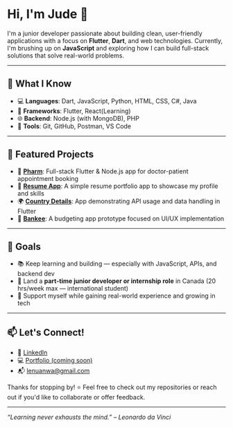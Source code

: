 # Hi, I'm Jude 👋

I'm a junior developer passionate about building clean, user-friendly applications with a focus on **Flutter**, **Dart**, and web technologies. Currently, I'm brushing up on **JavaScript** and exploring how I can build full-stack solutions that solve real-world problems.

---

## 🧠 What I Know

- 💻 **Languages**: Dart, JavaScript, Python, HTML, CSS, C#, Java
- 📱 **Frameworks**: Flutter, React(Learning)
- 🌐 **Backend**: Node.js (with MongoDB), PHP
- 🧰 **Tools**: Git, GitHub, Postman, VS Code

---

## 📂 Featured Projects

- 🔐 [**Pharm**](https://github.com/Jud-e/pharm): Full-stack Flutter & Node.js app for doctor-patient appointment booking  
- 📄 [**Resume App**](https://github.com/Jud-e/resume_app): A simple resume portfolio app to showcase my profile and skills  
- 🌍 [**Country Details**](https://github.com/Jud-e/country_details): App demonstrating API usage and data handling in Flutter  
- 💸 [**Bankee**](https://github.com/Jud-e/bankee): A budgeting app prototype focused on UI/UX implementation

---

## 🚀 Goals

- 📚 Keep learning and building — especially with JavaScript, APIs, and backend dev  
- 💼 Land a **part-time junior developer or internship role** in Canada (20 hrs/week max — international student)  
- 💸 Support myself while gaining real-world experience and growing in tech

---

## 📫 Let's Connect!

- 💼 [LinkedIn](https://www.linkedin.com/in/jude-ovien/)
- 💻 [Portfolio (coming soon)]()
- 📬 [lenuanwa@gmail.com](mailto:lenuanwa@gmail.com)

Thanks for stopping by! ⭐ Feel free to check out my repositories or reach out if you'd like to collaborate or offer feedback.

---

*“Learning never exhausts the mind.” – Leonardo da Vinci*
